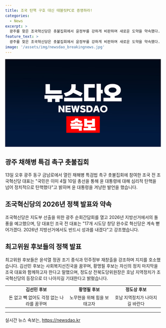```yaml
---
title: 조국 탄핵 구호 대신 태블릿PC로 증명하라!
categories:
  - News
excerpt: >
  광주를 찾은 조국혁신당은 촛불집회에서 윤정부를 강하게 비판하며 새로운 도약을 약속했다. 지도부는 2026년 지방선거에서 승리를 이루겠다고 강조했으며, 분열 우려에 대해 결코 그렇지 않을 것이라고 확신을 밝혔다. 또한, 후보자들은 윤정부의 조기종식과 민주정부 재창출을 강조하며 국민들의 지지를 호소했다. 
feature_text: >
  광주를 찾은 조국혁신당은 촛불집회에서 윤정부를 강하게 비판하며 새로운 도약을 약속했다. 지도부는 2026년 지방선거에서 승리를 이루겠다고 강조했으며, 분열 우려에 대해 결코 그렇지 않을 것이라고 확신을 밝혔다. 또한, 후보자들은 윤정부의 조기종식과 민주정부 재창출을 강조하며 국민들의 지지를 호소했다. 
image: '/assets/img/newsdao_breakingnews.jpg'
---
```


<p><img src="/assets/img/newsdao_breakingnews.jpg" alt="koreaapp 속보" /></p>

<h2 data-ke-size="size26">광주 채해병 특검 촉구 촛불집회</h2>

<p data-ke-size="size16">13일 오후 광주 동구 금남로에서 열린 채해병 특검법 촉구 촛불집회에 참여한 조국 전 조국혁신당 대표는 "국민은 이미 4월 10일 총선을 통해 윤 대통령에 대해 심리적 탄핵을 넘어 정치적으로 탄핵했다"고 밝히며 윤 대통령을 겨냥한 발언을 했습니다.</p>

<h2 data-ke-size="size26">조국혁신당의 2026년 정책 발표와 약속</h2>

<p data-ke-size="size16">조국혁신당은 지도부 선출을 위한 광주 순회간담회를 열고 2026년 지방선거에서의 돌풍을 예고했으며, 당 대표인 조국 전 대표는 "17개 시도당 창당 완수로 혁신당은 계속 뻗어가겠다. 2026년 지방선거에서도 반드시 성과를 내겠다"고 강조했습니다.</p>

<h2 data-ke-size="size26">최고위원 후보들의 정책 발표</h2>

<p data-ke-size="size16">최고위원 후보들은 윤석열 정권 조기 종식과 민주정부 재창출을 강조하며 지지를 호소했습니다. 김선민 후보는 사회복지선진국을 꿈꾸며, 황명필 후보는 자신의 정치 마지막을 조국 대표와 함께하고자 한다고 말했으며, 정도상 전북도당위원장은 호남 지역정치가 조국혁신당의 등장으로 더 나아지길 기대한다고 밝혔습니다.</p>

<table>
  <tr>
    <td style="text-align: center; height: 17px;"><b>김선민 후보</b></td>
    <td style="text-align: center; height: 17px;"><b>황명필 후보</b></td>
    <td style="text-align: center; height: 17px;"><b>정도상 후보</b></td>
  </tr>
  <tr>
    <td style="text-align: center; height: 17px;">돈 없고 빽 없어도 걱정 없는 나라를 꿈꾸며</td>
    <td style="text-align: center; height: 17px;">노무현을 위해 힘을 보태고자</td>
    <td style="text-align: center; height: 17px;">호남 지역정치가 나아지길 바란다</td>
  </tr>
</table>

<hr>
실시간 뉴스 속보는, <a href="https://newsdao.kr" rel="dofollow">https://newsdao.kr</a>


